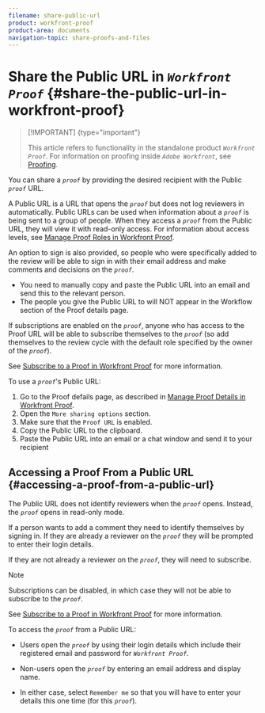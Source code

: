 ```yaml
---
filename: share-public-url
product: workfront-proof
product-area: documents
navigation-topic: share-proofs-and-files
---
```




# Share the Public URL in *`Workfront Proof`* {#share-the-public-url-in-workfront-proof}



>[!IMPORTANT] {type="important"}
>
>This article refers to functionality in the standalone product *`Workfront Proof`*. For information on proofing inside *`Adobe Workfront`*, see [Proofing](_proofing.md).


You can share a *`proof`* by providing the desired recipient with the Public *`proof`*&nbsp;URL.


A Public URL is a URL that opens the *`proof`* but does not log reviewers in automatically. Public URLs can be used when information about a *`proof`* is being sent to a group of people. When they access a *`proof`* from the Public URL, they will view it with read-only access. For information about access levels, see [Manage Proof Roles in Workfront Proof](manage-proof-roles.md).


An option to sign is also provided, so people who were specifically added to the review will be able to sign in with their email address and make comments and decisions on the *`proof`*.



* You need to manually copy and paste the Public&nbsp;URL into an email and send this to the relevant person.
* The people you give the Public&nbsp;URL to will NOT appear in the Workflow section of the Proof details page.


If subscriptions are enabled on the *`proof`*, anyone who has access to the Proof URL will be able to subscribe themselves to the *`proof`* (so add themselves to the review cycle with the default role specified by the owner of the *`proof`*).


See [Subscribe to a Proof in Workfront Proof](subscribe-to-proof.md) for more information.


To use a *`proof`*'s Public&nbsp;URL:



1. Go to the Proof defails page, as described in [Manage Proof Details in Workfront Proof](manage-proof-details.md).
1. Open the `More sharing options` section.
1. Make sure that the `Proof URL` is enabled.
1. Copy the Public&nbsp;URL to the clipboard.
1. Paste the Public URL into an email or a chat window and send it to your recipient




## Accessing a Proof From a Public URL {#accessing-a-proof-from-a-public-url}

The Public URL does not identify reviewers when the *`proof`* opens. Instead, the *`proof`* opens in read-only&nbsp;mode.


If a person wants to add a comment they need to identify themselves by signing in. If they are already a reviewer on the *`proof`* they will be prompted to enter their login details.


If they are not already a reviewer on the *`proof`*, they will need to subscribe.


>[!NOTE]
>
>Subscriptions can be disabled, in which case they will not be able to subscribe to the *`proof`*.


See [Subscribe to a Proof in Workfront Proof](subscribe-to-proof.md) for more information.


To access the *`proof`* from a Public&nbsp;URL:



* Users open the *`proof`* by using their login details which include their registered email and password for *`Workfront Proof`*.

* Non-users open the *`proof`* by entering an email address and display name.
* In either case, select `Remember me` so that you will have to enter your details this one time (for this *`proof`*).




